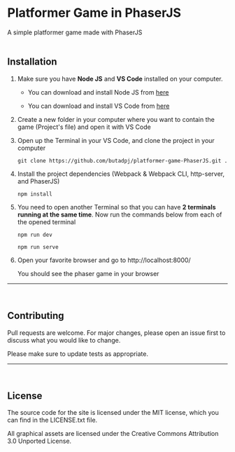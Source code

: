 # Platformer Game in PhaserJS

A simple platformer game made with PhaserJS
<br><br>

## Installation

1. Make sure you have **Node JS** and **VS Code** installed on your computer.

   - You can download and install Node JS from [here](https://nodejs.org/en/)

   - You can download and install VS Code from [here](https://code.visualstudio.com/download)

2. Create a new folder in your computer where you want to contain the game (Project's file) and open it with VS Code

3. Open up the Terminal in your VS Code, and clone the project in your computer

   ```
   git clone https://github.com/butadpj/platformer-game-PhaserJS.git .
   ```

4. Install the project dependencies (Webpack & Webpack CLI, http-server, and PhaserJS)

   ```
   npm install
   ```

5. You need to open another Terminal so that you can have **2 terminals running at the same time**. Now run the commands below from each of the opened terminal

   ```
   npm run dev
   ```

   ```
   npm run serve
   ```

6. Open your favorite browser and go to http://localhost:8000/

   You should see the phaser game in your browser

<hr>
<br>

## Contributing

Pull requests are welcome. For major changes, please open an issue first to discuss what you would like to change.

Please make sure to update tests as appropriate.

<hr>
<br>

## License

The source code for the site is licensed under the MIT license, which you can find in the LICENSE.txt file.

All graphical assets are licensed under the Creative Commons Attribution 3.0 Unported License.
